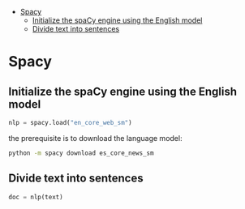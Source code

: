 <!--ts-->
   * [Spacy](#spacy)
      * [Initialize the spaCy engine using the English model](#initialize-the-spacy-engine-using-the-english-model)
      * [Divide text into sentences](#divide-text-into-sentences)

<!-- Added by: gil_diy, at: Mon 14 Feb 2022 10:03:42 IST -->

<!--te-->


# Spacy

## Initialize the spaCy engine using the English model
```python
nlp = spacy.load("en_core_web_sm")
```

the prerequisite is to download the language model:

```bash
python -m spacy download es_core_news_sm
```

## Divide text into sentences

```python
doc = nlp(text)
```